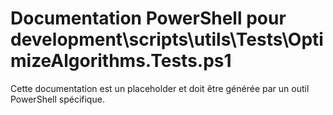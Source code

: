 # Documentation PowerShell pour development\scripts\utils\Tests\OptimizeAlgorithms.Tests.ps1

Cette documentation est un placeholder et doit être générée par un outil PowerShell spécifique.
